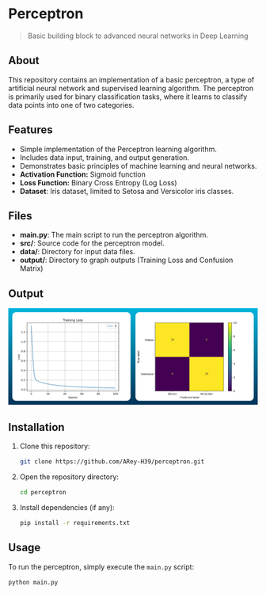 # Perceptron

> Basic building block to advanced neural networks in Deep Learning

## About
This repository contains an implementation of a basic perceptron, a type of artificial neural network and supervised learning algorithm. The perceptron is primarily used for binary classification tasks, where it learns to classify data points into one of two categories.

## Features
- Simple implementation of the Perceptron learning algorithm.
- Includes data input, training, and output generation.
- Demonstrates basic principles of machine learning and neural networks.
- **Activation Function:** Sigmoid function
- **Loss Function:** Binary Cross Entropy (Log Loss)
- **Dataset**: Iris dataset, limited to Setosa and Versicolor iris classes.

## Files

- **main.py**: The main script to run the perceptron algorithm.
- **src/**: Source code for the perceptron model.
- **data/**: Directory for input data files.
- **output/**: Directory to graph outputs (Training Loss and Confusion Matrix)

## Output

![banner.png](assets/banner.png)

## Installation
1. Clone this repository:
    ```bash
    git clone https://github.com/ARey-H39/perceptron.git
    ```
2. Open the repository directory:
    ```bash
    cd perceptron
    ```
3. Install dependencies (if any):
    ```bash
    pip install -r requirements.txt
    ```

## Usage
To run the perceptron, simply execute the `main.py` script:
```bash
python main.py
```
